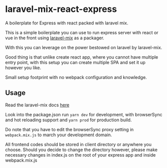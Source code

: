# laravel-mix-react-express

A boilerplate for Express with react packed with laravel mix.

This is a simple boilerplate you can use to run express server with react or vue in the front using [laravel-mix](https://laravel-mix.com/) as a packager.

With this you can leverage on the power bestowed on laravel by laravel-mix.

Good thing is that unlike create react app, where you cannot have multiple entry point, with this setup you can create multiple SPA and set it up however you like.

Small setup footprint with no webpack configuration and knowledge.

## Usage

Read the laravel-mix docs [here](https://laravel-mix.com/docs/4.0/installation)

Look into the package.json run `yarn dev` for development, with browserSync and hot reloading support and `yarn prod` for production build.

Do note that you have to edit the browserSync proxy setting in `webpack.mix.js` to march your development domain.

All frontend codes should be stored in client directory or anywhere you choose. Should you decide to change the directory however, please make necessary changes in index.js on the root of your express app and inside webpack.mix.js
